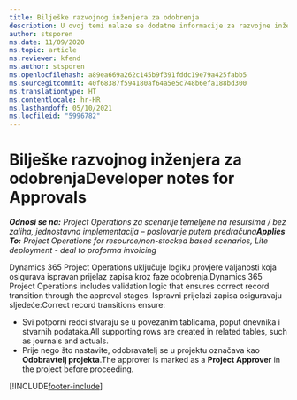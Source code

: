 ```yaml
---
title: Bilješke razvojnog inženjera za odobrenja
description: U ovoj temi nalaze se dodatne informacije za razvojne inženjere o radu s odobrenjima.
author: stsporen
ms.date: 11/09/2020
ms.topic: article
ms.reviewer: kfend
ms.author: stsporen
ms.openlocfilehash: a89ea669a262c145b9f391fddc19e79a425fabb5
ms.sourcegitcommit: 40f68387f594180af64a5e5c748b6efa188bd300
ms.translationtype: HT
ms.contentlocale: hr-HR
ms.lasthandoff: 05/10/2021
ms.locfileid: "5996782"
---
```

# <a name="developer-notes-for-approvals"></a><span data-ttu-id="c82d4-103">Bilješke razvojnog inženjera za odobrenja</span><span class="sxs-lookup"><span data-stu-id="c82d4-103">Developer notes for Approvals</span></span>

<span data-ttu-id="c82d4-104">_**Odnosi se na:** Project Operations za scenarije temeljene na resursima / bez zaliha, jednostavna implementacija – poslovanje putem predračuna_</span><span class="sxs-lookup"><span data-stu-id="c82d4-104">_**Applies To:** Project Operations for resource/non-stocked based scenarios, Lite deployment - deal to proforma invoicing_</span></span>

<span data-ttu-id="c82d4-105">Dynamics 365 Project Operations uključuje logiku provjere valjanosti koja osigurava ispravan prijelaz zapisa kroz faze odobrenja.</span><span class="sxs-lookup"><span data-stu-id="c82d4-105">Dynamics 365 Project Operations includes validation logic that ensures correct record transition through the approval stages.</span></span> <span data-ttu-id="c82d4-106">Ispravni prijelazi zapisa osiguravaju sljedeće:</span><span class="sxs-lookup"><span data-stu-id="c82d4-106">Correct record transitions ensure:</span></span> 

  - <span data-ttu-id="c82d4-107">Svi potporni redci stvaraju se u povezanim tablicama, poput dnevnika i stvarnih podataka.</span><span class="sxs-lookup"><span data-stu-id="c82d4-107">All supporting rows are created in related tables, such as journals and actuals.</span></span>
  - <span data-ttu-id="c82d4-108">Prije nego što nastavite, odobravatelj se u projektu označava kao **Odobravtelj projekta**.</span><span class="sxs-lookup"><span data-stu-id="c82d4-108">The approver is marked as a **Project Approver** in the project before proceeding.</span></span>


[!INCLUDE[footer-include](../includes/footer-banner.md)]